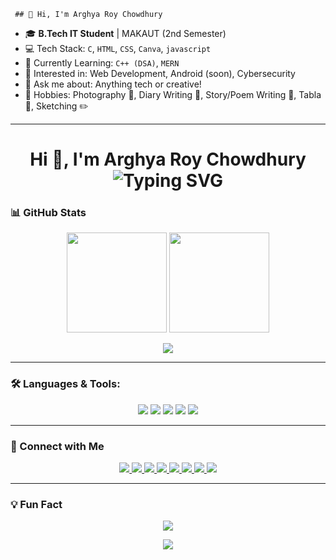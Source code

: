      ## 👋 Hi, I'm Arghya Roy Chowdhury

- 🎓 **B.Tech IT Student** | MAKAUT (2nd Semester)
- 💻 Tech Stack: `C`, `HTML`, `CSS`, `Canva`, `javascript`
- 🚀 Currently Learning: `C++ (DSA)`, `MERN`
- 🧠 Interested in: Web Development, Android (soon), Cybersecurity
- 💬 Ask me about: Anything tech or creative!
- 🎨 Hobbies: Photography 📸, Diary Writing 📒, Story/Poem Writing 📖, Tabla 🥁, Sketching ✏️

---

<h1 align="center">
  Hi 👋, I'm Arghya Roy Chowdhury  
  <br>
  <img src="https://readme-typing-svg.herokuapp.com?font=Fira+Code&size=24&duration=3000&pause=1000&color=58A6FF&center=true&vCenter=true&width=600&lines=B.Tech+IT+Student;Aspiring+Cybersecurity+Specialist;Learning+DSA%2C+C%2B%2B%2C+MERN+%26+CSS;Loves+Photography+%F0%9F%93%B8" alt="Typing SVG" />
</h1>

### 📊 GitHub Stats

<p align="center">
  <img src="https://github-readme-stats.vercel.app/api?username=roychowdhury-arghya&show_icons=true&theme=tokyonight" height="160px"/>
  <img src="https://github-readme-streak-stats.herokuapp.com?user=roychowdhury-arghya&theme=tokyonight&hide_border=false" height="160px"/>
</p>

<p align="center">
  <img src="https://github-profile-summary-cards.vercel.app/api/cards/profile-details?username=roychowdhury-arghya&theme=tokyonight" />
</p>

---
### 🛠️ Languages & Tools:

<p align="center">
  <img src="https://img.shields.io/badge/C-00599C?style=flat&logo=c&logoColor=white" />
  <img src="https://img.shields.io/badge/C++-00599C?style=flat&logo=c%2B%2B&logoColor=white" />
  <img src="https://img.shields.io/badge/HTML5-e34c26?style=flat&logo=html5&logoColor=white" />
  <img src="https://img.shields.io/badge/CSS3-1572B6?style=flat&logo=css3&logoColor=white" />
  <img src="https://img.shields.io/badge/JavaScript-f7df1e?style=flat&logo=javascript&logoColor=black" />
</p>


---

### 📍 Connect with Me

<p align="center">
  <a href="mailto:arghyarancho@gmail.com">
    <img src="https://img.shields.io/badge/Gmail-arghyarancho%40gmail.com-D14836?style=for-the-badge&logo=gmail&logoColor=white" />
  </a>
  <a href="https://www.instagram.com/roychowdhury_arghya/">
    <img src="https://img.shields.io/badge/Instagram-roychowdhury__arghya-E4405F?style=for-the-badge&logo=instagram&logoColor=white" />
  </a>
  <a href="https://x.com/roychowdhury_ar">
    <img src="https://img.shields.io/badge/Twitter-roychowdhury__ar-1DA1F2?style=for-the-badge&logo=twitter&logoColor=white" />
  </a>
  <a href="https://www.facebook.com/people/Arghya-Roy-Chowdhury/pfbid02f96YNo1EYkRY3o2Gz7fEnkd4ZqisghXiKTtVShZH5kxHvxuS7Q4f3Ss4KnJ2niE9l/">
    <img src="https://img.shields.io/badge/Facebook-Arghya--Roy--Chowdhury-1877F2?style=for-the-badge&logo=facebook&logoColor=white" />
  </a>
  <a href="https://www.threads.net/@roychowdhury_arghya">
    <img src="https://img.shields.io/badge/Threads-roychowdhury__arghya-000000?style=for-the-badge&logo=threads&logoColor=white" />
  </a>
  <a href="https://www.linkedin.com/in/argha-roy-chowdhury-82718632b/">
    <img src="https://img.shields.io/badge/LinkedIn-Arghya%20Roy%20Chowdhury-0A66C2?style=for-the-badge&logo=linkedin&logoColor=white" />
  </a>
  <a href="https://hashnode.com/@roychowdhury-arghya">
    <img src="https://img.shields.io/badge/Hashnode-@roychowdhury--arghya-2962FF?style=for-the-badge&logo=hashnode&logoColor=white" />
  </a>
  <a href="https://dev.to/arghya_roychowdhury">
    <img src="https://img.shields.io/badge/DEV.to-@arghya__roychowdhury-0A0A0A?style=for-the-badge&logo=devdotto&logoColor=white" />
  </a>
</p>

---

### 💡 Fun Fact

<p align="center">
  <img src="https://readme-typing-svg.herokuapp.com?font=Fira+Code&size=20&pause=1000&color=FBB1D1&center=true&vCenter=true&width=700&lines=Some+codes+are+written+for+the+world+Some...+just+for+someone+who%E2%80%99ll+never+know." />
</p>
<p align="center">
  <img src="https://readme-typing-svg.herokuapp.com?font=Fira+Code&size=16&duration=5000&pause=3000&color=CCCCCC&center=true&vCenter=true&width=600&lines=You+inspire+more+than+just+my+code" />
</p>




